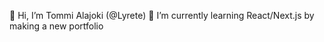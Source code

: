 👋 Hi, I’m Tommi Alajoki (@Lyrete)
🌱 I’m currently learning React/Next.js by making a new portfolio

<!---
Lyrete/Lyrete is a ✨ special ✨ repository because its `README.md` (this file) appears on your GitHub profile.
You can click the Preview link to take a look at your changes.
--->
